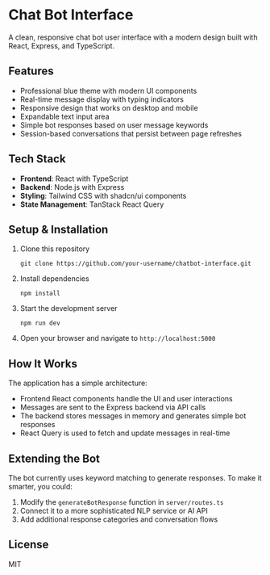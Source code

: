 # Chat Bot Interface

A clean, responsive chat bot user interface with a modern design built with React, Express, and TypeScript.

## Features

- Professional blue theme with modern UI components
- Real-time message display with typing indicators
- Responsive design that works on desktop and mobile
- Expandable text input area
- Simple bot responses based on user message keywords
- Session-based conversations that persist between page refreshes

## Tech Stack

- **Frontend**: React with TypeScript
- **Backend**: Node.js with Express
- **Styling**: Tailwind CSS with shadcn/ui components
- **State Management**: TanStack React Query

## Setup & Installation

1. Clone this repository
   ```
   git clone https://github.com/your-username/chatbot-interface.git
   ```

2. Install dependencies
   ```
   npm install
   ```

3. Start the development server
   ```
   npm run dev
   ```

4. Open your browser and navigate to `http://localhost:5000`

## How It Works

The application has a simple architecture:

- Frontend React components handle the UI and user interactions
- Messages are sent to the Express backend via API calls
- The backend stores messages in memory and generates simple bot responses
- React Query is used to fetch and update messages in real-time

## Extending the Bot

The bot currently uses keyword matching to generate responses. To make it smarter, you could:

1. Modify the `generateBotResponse` function in `server/routes.ts`
2. Connect it to a more sophisticated NLP service or AI API
3. Add additional response categories and conversation flows

## License

MIT
